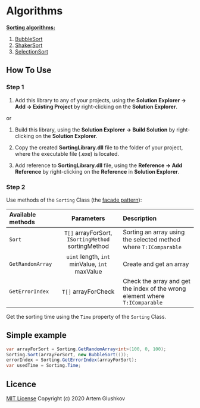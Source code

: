 # Algorithms

**[Sorting algorithms:](https://en.wikipedia.org/wiki/Sorting_algorithm)**

1. [BubbleSort](https://github.com/artgl42/Algorithms/blob/master/SortingLibrary/SortingLibrary/SortingMethod/BubbleSort.cs)
2. [ShakerSort](https://github.com/artgl42/Algorithms/blob/master/SortingLibrary/SortingLibrary/SortingMethod/ShakerSort.cs)
3. [SelectionSort](https://github.com/artgl42/Algorithms/blob/master/SortingLibrary/SortingLibrary/SortingMethod/SelectionSort.cs)

## How To Use

### **Step 1**

1. Add this library to any of your projects, using the **Solution Explorer -> Add -> Existing Project** by right-clicking on the **Solution Explorer**.

or

1. Build this library, using the **Solution Explorer -> Build Solution** by right-clicking on the **Solution Explorer**.

2. Copy the created **SortingLibrary.dll** file to the folder of your project, where the executable file (.exe) is located.

3. Add reference to **SortingLibrary.dll** file, using the **Reference -> Add Reference** by right-clicking on the **Reference** in **Solution Explorer**.

### **Step 2**

Use methods of the `Sorting` Class (the [facade pattern](https://en.wikipedia.org/wiki/Facade_pattern)):

Available methods | Parameters                                         | Description
:---------------- | :------------------------------------------------: | :--------------------------------
`Sort`            | `T[]` arrayForSort, `ISortingMethod` sortingMethod | Sorting an array using the selected method where `T:IComparable`
`GetRandomArray`  | `uint` length, `int` minValue, `int` maxValue      | Create and get an array
`GetErrorIndex`   | `T[]` arrayForCheck                                | Check the array and get the index of the wrong element where `T:IComparable`

Get the sorting time using the `Time` property of the `Sorting` Class.

## Simple example

```C#
var arrayForSort = Sorting.GetRandomArray<int>(100, 0, 100);
Sorting.Sort(arrayForSort, new BubbleSort(());
errorIndex = Sorting.GetErrorIndex(arrayForSort);
var usedTime = Sorting.Time;
```

## Licence

[MIT License](https://github.com/artgl42/Algorithms/blob/master/LICENSE) Copyright (c) 2020 Artem Glushkov
